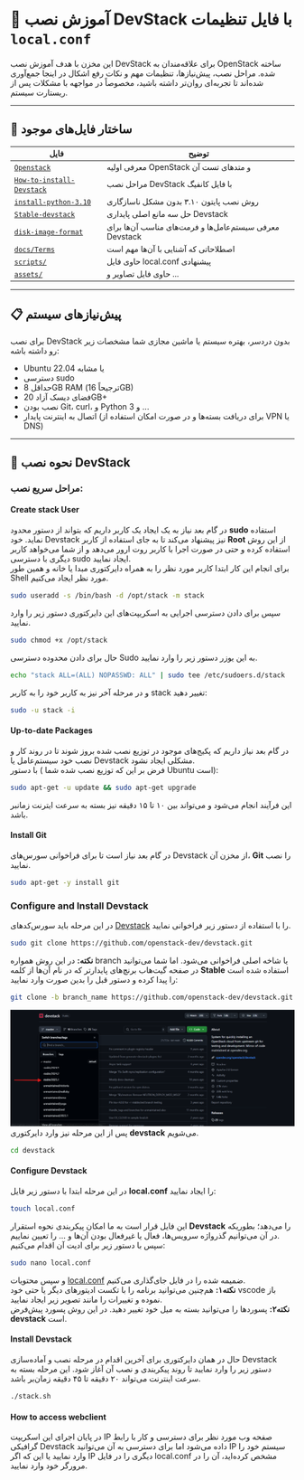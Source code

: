 # 🚀 آموزش نصب DevStack با فایل تنظیمات `local.conf`

این مخزن با هدف آموزش نصب DevStack برای علاقه‌مندان به OpenStack ساخته شده. مراحل نصب، پیش‌نیازها، تنظیمات مهم و نکات رفع اشکال در اینجا جمع‌آوری شده‌اند تا تجربه‌ای روان‌تر داشته باشید، مخصوصاً در مواجهه با مشکلات پس از ریستارت سیستم.

---

## 📁 ساختار فایل‌های موجود

| فایل                                                         | توضیح                                                    |
| ------------------------------------------------------------ | -------------------------------------------------------- |
| [`Openstack`](docs/Openstack.md)                             | معرفی اولیه OpenStack و متد‌های تست آن                   |
| [`How-to-install-Devstack`](docs/How-to-install-Devstack.md) | مراحل نصب DevStack با فایل کانفیگ                        |
| [`install-python-3.10`](docs/install-python-3.10.md)         | روش نصب پایتون ۳.۱۰ بدون مشکل ناسازگاری                  |
| [`Stable-devstack`](docs/Stable-devstack.md)                 | حل سه مانع اصلی پایداری Devstack                         |
| [`disk-image-format`](docs/disk-image-format.md)             | معرفی سیستم‌عامل‌ها و فرمت‌های مناسب آن‌ها برای Devstack |
| [`docs/Terms`](docs/Terms.md)                                | اصطلاحاتی که آشنایی با آن‌ها مهم است                     |
| [`scripts/`](scripts/)                                       | حاوی فایل local.conf پیشنهادی                            |
| [`assets/`](assets/)                                         | حاوی فایل تصاویر و ...                                   |



---

## 📋 پیش‌نیازهای سیستم

برای نصب DevStack بدون دردسر، بهتره سیستم یا ماشین مجازی شما مشخصات زیر رو داشته باشه:

- Ubuntu 22.04 یا مشابه
- دسترسی sudo
- حداقل 8GB RAM (ترجیحاً 16GB)
- فضای دیسک آزاد 20GB+
- نصب بودن Git، curl، و Python 3 و ...
- اتصال به اینترنت پایدار (برای دریافت بسته‌ها و در صورت امکان استفاده از VPN یا DNS)

---

## 🧰 نحوه نصب DevStack

### مراحل سریع نصب:
#### Create stack User
  در گام بعد نیاز به یک ایجاد یک کاربر داریم که بتواند از دستور محدود **sudo** استفاده نماید. خود Devstack نیز پیشنهاد می‌کند تا به جای استفاده از کاربر **Root** از این روش استفاده کرده و حتی در صورت اجرا با کاربر روت ارور می‌دهد و از شما می‌خواهد کاربر دیگری با دسترسی sudo ایجاد نمایید.   
  برای انجام این کار ابتدا کاربر مورد نظر را به همراه دایرکتوری مبدا یا خانه و همین طور Shell مورد نظر ایجاد می‌کنیم.  
```bash
sudo useradd -s /bin/bash -d /opt/stack -m stack
```
سپس برای دادن دسترسی اجرایی به اسکریپت‌های این دایرکتوری دستور زیر را وارد نمایید.  
```bash
sudo chmod +x /opt/stack
```
حال برای دادن محدوده دسترسی Sudo به این یوزر دستور زیر را وارد نمایید.  
```bash
echo "stack ALL=(ALL) NOPASSWD: ALL" | sudo tee /etc/sudoers.d/stack
```
و در مرحله آخر نیز به کاربر خود را به کاربر stack تغییر دهید:  
```bash
sudo -u stack -i
```
#### Up-to-date Packages
در گام بعد نیاز داریم که پکیج‌های موجود در توزیع‌ نصب شده بروز شوند تا در روند کار و نصب خود سیستم‌عامل یا Devstack مشکلی ایجاد نشود.  
با دستور ( فرض بر این که توزیع نصب شده شما Ubuntu است):  
```bash
sudo apt-get -u update && sudo apt-get upgrade
```
این فرآیند انجام می‌شود و می‌تواند بین ۱۰ تا ۱۵ دقیقه نیز بسته به سرعت ایترنت زمانبر باشد.  
#### Install Git
در گام بعد نیاز است تا برای فراخوانی سورس‌های Devstack از مخزن آن، **Git** را نصب نمایید.  
```bash
sudo apt-get -y install git
```
### Configure and Install Devstack
در این مرحله باید سورس‌کد‌های [Devstack](https://github.com/openstack/devstack) را با استفاده از دستور زیر فراخوانی نمایید.  
```bash
sudo git clone https://github.com/openstack-dev/devstack.git
```
**نکته:** در این روش همواره branch یا شاخه اصلی فراخوانی می‌شود. اما شما می‌توانید در صفحه گیت‌هاب برنچ‌های پایدارتر که در نام آن‌ها از کلمه **Stable** استفاده شده است را پیدا کرده و دستور قبل را بدین صورت وارد نمایید:  
```bash
git clone -b branch_name https://github.com/openstack-dev/devstack.git
```
![نحوه مشاهده و یافتن شاخه‌های پایدار](assets/screenshot1.png)
پس از این مرحله نیز وارد دایرکتوری **devstack** می‌شویم.  
```bash
cd devstack
```
#### Configure Devstack
در این مرحله ابتدا با دستور زیر فایل **local.conf** را ایجاد نمایید:  
```bash
touch local.conf
```
این فایل قرار است به ما امکان پیکربندی نحوه استقرار **Devstack** را می‌دهد؛ بطوریکه در آن می‌توانیم گذرواژه سرویس‌ها، فعال یا غیرفعال بودن آن‌ها و ... را تعیین نماییم.  
سپس با دستور زیر برای ادیت آن اقدام می‌کنیم:  
```bash
sudo nano local.conf
```
و سپس محتویات [local.conf](scripts/local.conf) ضمیمه شده را در فایل جای‌گذاری می‌کنیم.  
**نکته۱:** هم‌چنین می‌توانید برنامه را با تکست ادیتور‌های دیگر یا حتی خود vscode باز نموده و تغییرات را مانند تصویر زیر ایجاد نمایید.   
**نکته۲:** پسورد‌ها را می‌توانید بسته به میل خود تغییر دهید. در این روش پسورد پیش‌فرض **devstack** است.
#### Install Devstack
حال در همان دایرکتوری برای‌ آخرین اقدام در مرحله نصب و آماده‌سازی Devstack دستور زیر را وارد نمایید تا روند پیکربندی و نصب آن آغاز شود. این مرحله بسته به سرعت اینترنت می‌تواند ۲۰ دقیقه تا ۴۵ دقیقه زمان‌بر باشد.  
```bash
./stack.sh
```
#### How to access webclient
در پایان اجرای این اسکریپت IP صفحه وب مورد نظر برای دسترسی و کار با رابط گرافیکی Devstack داده می‌شود اما برای دسترسی به آن می‌توانید IP سیستم خود را وارد نمایید یا این که اگر IP دیگری را در فایل local.conf مشخص کرده‌اید، آن را در مرورگر خود وارد نمایید.  